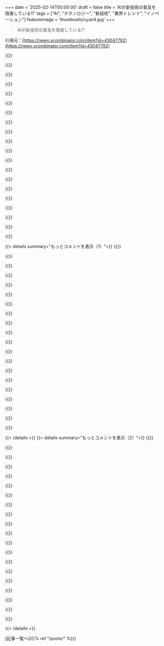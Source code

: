 +++
date = '2025-02-14T00:00:00'
draft = false
title = 'AIが新技術の普及を阻害している!?'
tags = ["AI", "テクノロジー", "新技術", "業界トレンド", "イノベーション"]
featureimage = 'thumbnails/cyan4.jpg'
+++

> AIが新技術の普及を阻害している!?

引用元：[https://news.ycombinator.com/item?id=43047792](https://news.ycombinator.com/item?id=43047792)

{{<matomeQuote body="新しい技術の採用が遅れるのはAIのせいではないよ。新しい技術やアップグレードには、みんなが慣れるまでの時間が必要だからね。Stack Overflowも同じく、新しい技術についての質問が少ないから活用されにくいけど、それを言うのはおかしいよね。早期採用者は自分で試すから、AIに依存するとは思わないし。" userName="crazygringo" createdAt="2025-02-14T19:20:40" color="#45d325">}}

{{<matomeQuote body="強く反対。ただ今Zigを学ぼうとしてるんだけど、出たばかりのAPIに関する古い情報がchatgptから返ってくるせいで苦労してる。もし強い理由がなければ他の言語に切り替えるかも。この影響で新技術の採用に大きな影響が出ると思う。Stack Overflowにも同じ問題があるし、今は特に3年以内に破壊的変更があった技術を避ける強い理由があるね。" userName="milesvp" createdAt="2025-02-14T20:14:29" color="#38d3d3">}}

{{<matomeQuote body="最近、誰かが言ってたのは、最初の10％の採用がその後の展開を決めるってこと。技術の採用サイクルっていうんだけど、ビジネス101で学んだこともある。2.5％がイノベーター、12.5％が初期採用者。その後70％がいるけど、早期採用者が仮に痛みを感じたら、すぐ別の技術を探しちゃうってことだね。" userName="hinkley" createdAt="2025-02-14T20:39:02" color="">}}

{{<matomeQuote body="最近一週間、cursorを使って基本的なウェブアプリを作ってるんだけど、製品性を高めるのが大変だね。最新のsvelteをコマンドラインでインストールしようと思ったら、npx installが廃止されたって。結局、ドキュメントを読む羽目になった。SvelteがV5になったけど、LLMがその変更を知らなくてどうしようか悩んでる。エラーを見つけたら修正とルール作るようにしたから、今はうまくいってるよ。" userName="_puk" createdAt="2025-02-14T20:40:10" color="">}}

{{<matomeQuote body="ちなみに、cursorは新しい知識を加えて拡張できるし、Svelteコミュニティからconfigファイルを使ってSvelte 5のサポートを追加できるよ。" userName="com2kid" createdAt="2025-02-15T17:41:54" color="">}}

{{<matomeQuote body="現実的には、今のところ唯一の選択肢はReactだよ。別のことをやってるなら、かなりの苦労をすることになると思う。" userName="mattmanser" createdAt="2025-02-14T22:28:41" color="">}}

{{<matomeQuote body="実際のところ、これらのフレームワークは必要ないんだ。バニラJSとHTMLでも十分やれるし、LLMのClaudeはバニラJSを問題なく作るよ。" userName="turnsout" createdAt="2025-02-15T00:33:41" color="">}}

{{<matomeQuote body="じゃあ、AIが新技術の採用を妨げるってことになるんじゃない？" userName="simianparrot" createdAt="2025-02-15T07:35:54" color="">}}

{{<matomeQuote body="両方とも真実かもしれないね。SwiftUIがちょっと新しくて変化が多いから、LLMはうまくいかないことも多いんだ。これは一時的な問題だと思うけど、将来的にはモデルがもっと大きなコンテキストウィンドウを持つようになると思う。" userName="turnsout" createdAt="2025-02-15T15:56:28" color="#38d3d3">}}

{{<matomeQuote body="Reactには正解がないし、選択肢が多すぎて逆に痛い。create-react-appやwebpack、vite、next.jsどれにするか？状態管理はreactの組み込みやredux、recoil、zustand、jotaiのどれを使う？データテーブルは自作するか、TanStackやreact-table-library、MUI x-data-grid使う？HTTPリクエストはfetch api、axios、rtk-queryのどれ？フォームやバリデーションはシンプルにやるか、react-hook-form + zodやtanstack formを使う？依存関係もそれぞれ癖があって、大変すぎる。Reactより、SvelteやElmがずっと楽だと思う。" userName="tiew9Vii" createdAt="2025-02-15T02:12:45" color="#ff33a1">}}

{{<matomeQuote body="うちのReact開発者たち見てると、すでに痛みと混乱の世界にいる。簡単なことでもややこしくなるのが多すぎる。" userName="phito" createdAt="2025-02-15T03:59:58" color="#ff5733">}}

{{<matomeQuote body="2023年以前はどうやって学んでたの？ドキュメントやチュートリアルを読んでみることを考えてみたら？" userName="lasagnagram" createdAt="2025-02-14T22:14:13" color="">}}

{{<matomeQuote body="LLMに頼らないと学べないライブラリもあるんだよ。JUCEのSoundfont libみたいに。どんな風に製品を作れたの？" userName="williamcotton" createdAt="2025-02-14T22:23:49" color="">}}

{{<matomeQuote body="ちょっと掘り下げたいんだけど。どのSoundfont libのこと？どうやって見つけたの？なんでドキュメントがないのに使おうと思った？" userName="swatcoder" createdAt="2025-02-14T22:36:36" color="">}}

{{<matomeQuote body="Googleで見つけたのはこれ。ボイラープレートが未説明のまま、デモアプリにしかなかった。ヘッダーやデモアプリを使って、何度もやりとりして音を鳴らせた。これが初めてのC++プロジェクトなんだ！" userName="williamcotton" createdAt="2025-02-15T01:19:16" color="#ff33a1">}}

{{<matomeQuote body="LLMの助けでプロジェクトを達成できて良かった！でも、それは普段からやってる人には必要な情報が揃ってたってことだよ。プロだと、普通のことの理解が大事。" userName="swatcoder" createdAt="2025-02-15T01:37:39" color="#785bff">}}

{{<matomeQuote body="ドキュメントやチュートリアルの定義を少し伸ばしすぎじゃない？デモアプリや未文書化のヘッダーを使って、LLMがあれば学べたってことでしょ。" userName="williamcotton" createdAt="2025-02-15T02:16:19" color="">}}

{{<matomeQuote body="経験豊富なオーディオ開発者としては、あんまり変わらない。コードを読んで使い方を解読するのが普通だし、C/C++の決まり事も自己文書化になる。勉強した方がいい場合もあるね。" userName="swatcoder" createdAt="2025-02-15T02:36:55" color="#785bff">}}

{{<matomeQuote body="LLMを学びの道具として使ってる。エラーメッセージを元に助けてもらい、ジュースのメモリモデルを説明させてる。常に自分の問題を(土台に)特化したチュートリアル形式で教えてもらってる。" userName="williamcotton" createdAt="2025-02-15T04:01:00" color="#785bff">}}

{{<matomeQuote body="ドキュメントやチュートリアル、オンラインの情報が全くない状態だと、LLMはどこからSoundfont libの情報を得られるの？" userName="goatlover" createdAt="2025-02-14T22:27:58" color="">}}

{{< details summary="もっとコメントを表示（1）">}}
{{<matomeQuote body="ほとんどのLLMが情報を得る場所で、入力コンテキストに基づいて最も可能性の高いランダムな部分を引き抜いてるだけだよ。" userName="daveguy" createdAt="2025-02-14T22:46:39" color="">}}

{{<matomeQuote body="＞ドキュメントやチュートリアルがないライブラリはどうするの？<br>本当に最悪だけど、こういう状況には対処する必要があって、コードを読むのが一番だね。テストケースがあればそこから始めるのがいいけど、なければ自分でプロファイルしながらトレースする羽目になる。最初は混乱するけど、時間が経つといい理解に至るし、直すべきことも見つかるよ。デバッガーを使って、grepやfind、sed、awkに慣れるのも大事。手書きのダイアグラムも役立つ。文書やコメントを書くことの重要性を痛感するよ。" userName="godelski" createdAt="2025-02-15T04:05:14" color="#38d3d3">}}

{{<matomeQuote body="それは修辞的な質問だとは知らなかった。人によってはスキルが足りない場合も多いから、誤解を招いたらごめん。" userName="godelski" createdAt="2025-02-15T16:26:17" color="">}}

{{<matomeQuote body="「LLMについて調べられたらいいな」というのと、「LLMでないとこのテーマを勉強しない」というのは別の話だよ。効果的なエンジニアは好奇心が旺盛で、知識を求め続けるのが普通なんだ。" userName="femiagbabiaka" createdAt="2025-02-14T22:59:48" color="#38d3d3">}}

{{<matomeQuote body="嘘を生成するのは効率的にドキュメントやチュートリアルの関連部分を引き出すことができるし、実際のチュートリアルと照らし合わせるのも難しくないよ。" userName="john_moscow" createdAt="2025-02-15T04:49:34" color="">}}

{{<matomeQuote body="みんなが昔の本を借りに行くように、どうして図書館に行って古い本をチェックしないの？LLMを使ったコーディング界隈の行動が少しおかしく見える。" userName="cpursley" createdAt="2025-02-14T23:13:48" color="">}}

{{<matomeQuote body="彼は制約を克服するためのアドバイスをしているんだから、まさにそのために開放していると言えるよ。新しい情報を得るために方法を見つけることは悪くないと思う。" userName="PKop" createdAt="2025-02-14T23:32:57" color="">}}

{{<matomeQuote body="ドキュメントをそのままコンテキストに入れたら、最近のバイアスは関係ないよ。" userName="cpursley" createdAt="2025-02-15T00:10:24" color="">}}

{{<matomeQuote body="Cursorを使ったことある？チャットボットの代わりになるもので、ドキュメントのURLを入れるとインデックスを作ってくれるんだ。その後はチャット中に@を使って参照できて、とても便利なんだ。" userName="throwup238" createdAt="2025-02-14T20:26:49" color="#38d3d3">}}

{{<matomeQuote body="そうだね、RAGは古いドキュメントを扱うのに最適だよ。" userName="giovannibonetti" createdAt="2025-02-15T20:23:52" color="#ff5c5c">}}

{{<matomeQuote body="LLM用に最新のリファレンスを提供するのが標準になると思う。例えば、Svelteのドキュメントね。" userName="s__s" createdAt="2025-02-14T23:01:06" color="">}}

{{<matomeQuote body="AIの基本知識を考慮して作業してる自分がいる。そうじゃないと逆風を受けてる感じ。この記事に共感した。" userName="TheTaytay" createdAt="2025-02-14T19:37:44" color="#ff33a1">}}

{{<matomeQuote body="でも、知識のボトルネックはLLMじゃなくて人間にあると思う。新しい技術が難しいのは、新しいから。それがあらゆる文献やStack Overflowにも反映される。" userName="crazygringo" createdAt="2025-02-14T19:42:00" color="">}}

{{<matomeQuote body="面白いのは2021年のOpenAI Codexの論文でもこれが予測されてたこと。LLMは新パッケージに気付かない可能性もあるってさ。" userName="moyix" createdAt="2025-02-14T14:22:18" color="#45d325">}}

{{<matomeQuote body="ChatGPTとGeminiはcreate-react-appをデフォルトにしてるけど、これは少なくとも2年前から悪いプラクティスとされている。" userName="MattGaiser" createdAt="2025-02-14T19:13:13" color="">}}

{{<matomeQuote body="その通り。公式サイトには様々なやり方が書かれてるし、初心者は公式推奨を学んでから進むのが良いと思う。" userName="TheRealPomax" createdAt="2025-02-14T19:36:59" color="#ff5c5c">}}

{{<matomeQuote body="プロンプトに技術を指定したら、LLMもその技術を使うべきだと思う。指定しない場合は技術選択について尋ねるべきで、選択肢を示すのが大事。変なバイアスは避けるべきだよね。" userName="PaulRobinson" createdAt="2025-02-14T13:49:51" color="#38d3d3">}}

{{<matomeQuote body="”より現実的なのは、LLM提供者が意図的にバランスを崩すのではなく、既存の強者をさらに強化するパターンだね。人気ライブラリが traction を得ると、LLMは「最も可能性の高い回答」を生み出すため、それは既に人気のあるものに自然に合っちゃう。まあ、要するに、OpenAIがAWSを強調するわけじゃなくて、訓練された時にAWSだけが実質的な選択肢だったから、その時の一般的な見解をそのまま返しちゃうんだ。”" userName="BoxFour" createdAt="2025-02-14T14:08:16" color="#ff5c5c">}}

{{<matomeQuote body="”まさにその通り！これは以前の状況と特に違わないよ。今人気のある技術をデプロイするためのガイドが、Digital OceanやVercelから出てくるのは、グーグルするのと変わらない。しかし新しい技術はこのフィードバックループを加速させる。ちなみに、Claudeを使ってSvelte5のコードを書くのには何の問題もなかったよ。プロンプターが意図を持って、使用したい技術を明確にすれば、ツールをうまく使える。”" userName="wrsh07" createdAt="2025-02-14T14:27:38" color="#ff33a1">}}

{{<matomeQuote body="”非常に興味深い視点だね。スポンサー結果の心配だけでなく、誰かが自分のライブラリや言語を学習セットに含めるためにスパムする可能性もあるし、これがセキュリティの大きなチャレンジになる。悪意のあるライブラリが訓練セットに拾われる経路をスパムして、そのパッケージがLLMによって参照されることだってあるから。”" userName="avbanks" createdAt="2025-02-14T13:55:52" color="">}}


{{< /details >}}
{{< details summary="もっとコメントを表示（2）">}}
{{<matomeQuote body="”もしプロンプトで技術を指定すれば、どんなLLMもその技術を使った回答をすべきだと思う。ただ、技術を指定しないと、それが重要なら確認して質問すべきだし、分からなければおすすめをしてくれるといいんだけどね。みんなそう思うだろうけど、この夢物語はLLMの仕組みとは相容れない。オーケストレーションやデプロイメントエージェントネットワークはできるかもしれないが、LLM自体には基本的に不可能。”" userName="throwawaymaths" createdAt="2025-02-14T14:19:36" color="">}}

{{<matomeQuote body="”確認済みだけど、最近データ可視化を学ぶのを諦めて、ずっとmatplotlibを使ってるよ。08年からトレーニングデータが積み上がってる。AIのおかげでほとんどコードを見る必要がなくて、グラフの変更を頼むだけでいい。楽しいけど、特定の新しいカテゴリーのものへのドアが閉まりつつあるって感じ。AIはある程度の能力を持つだけで、その領域に留まっちゃうから。”" userName="__MatrixMan__" createdAt="2025-02-14T15:42:47" color="#ff33a1">}}

{{<matomeQuote body="”実は以前に質問したんだけど、ほとんど反応がなかった。これって今の状況に合致するんじゃない？LLM/GPTにReactの質問をすると良い回答がもらえるけど、訓練データ以降にリリースされたフレームワークについて聞くと、分からないか幻覚を見ちゃう。それに、あまり知られてないフレームワークだと、質が劣る。AIツールを頼りにする開発者が増える中で、新しい技術の採用にハードルが上がらないか心配だ。”" userName="matsemann" createdAt="2025-02-14T14:33:17" color="">}}

{{<matomeQuote body="”FastHTMLの人たちがやったことは、実質的にLM用の指示を準備したことだと思う。このフォーマットはClaudeプロジェクトで使うのに基づいていて、実際にClaudeが自分たちのドキュメンテーションよりも良い情報を提供できることも見つけた。これがファイルなんだ： https://docs.fastht.ml/llms-ctx.txt”" userName="curious_cat_163" createdAt="2025-02-14T16:50:23" color="#785bff">}}

{{<matomeQuote body="”FastHTMLがAIとどう連携しているのかはわからないけど、最近のSvelte5の使用は、llms.txtファイルとは別に、実際の使用パターンが必要だと思ってる。Svelte5の使い方は一貫しているが、ドキュメントに書かれているバージョン5の情報が訓練データにはない部分で、配置や反応性の変化には触れられていなかったりする。最新のReactバージョンがAIでどう使われているか、誰かコメントしてくれない？”" userName="authorfly" createdAt="2025-02-14T19:18:16" color="">}}

{{<matomeQuote body="”これは自明ではないか。文書や新技術の例が少なくなる → 新しいモデルが新技術に対する情報が足りない → 技術採用が少なくなる → 文書や例がさらに減る。解決するためには、LLMが消費しやすく、より詳細な「合成」文書や例を生成できるように、文書を明示的に記述することが必要かもしれない。もしくは、LLMが新しい作業の体を迅速に適用する方法を開発して、高コストの再学習を避けるとか。”" userName="spamizbad" createdAt="2025-02-14T15:05:41" color="">}}

{{<matomeQuote body="”現在のチャットボットがGoogle検索にアクセスできるため、最新の文書をその場で収集することもあり得る。それが新たな攻撃ベクターとなり、悪意のある者が文書にバックドアを仕込もうとする可能性がある。熟練のソフトウェアエンジニアなら簡単に見抜けるが、チャットボット出力をそのままコピペしてアプリを作る人たちは見逃すだろう。”" userName="cbg0" createdAt="2025-02-14T15:31:51" color="">}}

{{<matomeQuote body="LLMを使ってググる代わりに質問する人が増えたら、チュートリアルブログを書くインセンティブがなくなるよね。" userName="com2kid" createdAt="2025-02-15T17:49:21" color="">}}

{{<matomeQuote body="新しい技術のドキュメンテーションや例が減る→モデルが新しい技術についての情報が足りなくて役立たずになる→新技術の普及が少なくなる→さらにドキュメンテーションが減っていくっていう悪循環だよね。ChatGPTを使ってない人がかなりの競争優位を持つってこともあるんじゃない？" userName="logifail" createdAt="2025-02-14T19:44:46" color="#ff5733">}}

{{<matomeQuote body="実体験として言うと、チャットGPTが俺のあまり知られてないオープンソースのPythonパッケージの使い方を知らなかったのが驚きだよ。ブログ記事やドキュメントはあったのに、5年以上前のものなのに。" userName="efavdb" createdAt="2025-02-14T15:06:44" color="">}}

{{<matomeQuote body="+1だね。ChatGPT 4も、ReactのChakraUIがバージョン3になったことを理解してないのが笑える。バージョン2のトレーニングデータで学習しているからね。" userName="ra0x3" createdAt="2025-02-14T23:06:50" color="#38d3d3">}}

{{<matomeQuote body="AIがこの問題を誇張してるかもしれないけど、ずっと前からこういう問題は存在してた。新技術はレガシー技術に対して不利なんだよ。Reactを選べば、より良いリソースがあって、信頼性も高いし、経験豊富な人材も多い。それに対してニッチなフロントエンドフレームワークはリソースが足りない。AIがReactに対して効果的なアウトプットを生成する影響は少ないよ。" userName="armchairhacker" createdAt="2025-02-14T14:38:11" color="#ff5c5c">}}

{{<matomeQuote body="みんながここで言ってることに対して、誰かがこの当然のことを言ってくれるのをずっと待ってたよ。あらゆる技術において、他の誰かが問題に直面してその解決策をドキュメントするのを待つ方がずっと安上がりだし、相当な期間この戦略に頼ってきた。それに、AIの登場以降に新技術の採用率が変わったとは思えない。" userName="kerblang" createdAt="2025-02-14T20:20:07" color="">}}

{{<matomeQuote body="＞最新のJavaScriptフレームワークを使っている開発者が、AIコーディングアシスタントに助けを求めても、フレームワークのリリース前のデータしか持ってないから、あまり役に立たないってのは実際良いことかも。DjangoやReactがバージョン管理でのgitみたいに、明らかな選択肢になる世界ってのは、質の高いウェブアプリをより安く作れるってことだからさ。" userName="hiAndrewQuinn" createdAt="2025-02-14T14:23:38" color="#38d3d3">}}

{{<matomeQuote body="とにかくDjangoとReactがバックエンドとフロントエンドの定番として考えられるような世界って、高品質なウェブアプリが安く作れるようになるってことだよね。２０年前に言ってたらどう思ったかな？JavaBeansやVisualBASICでバックエンド作って、Subversionでデータを保存するのは選びたくないよね。" userName="munificent" createdAt="2025-02-14T19:17:46" color="#38d3d3">}}

{{<matomeQuote body="VisualBASICはElectronよりも良いUIを作れるから、そんなに自信満々に言わないでよ。" userName="AlexandrB" createdAt="2025-02-14T19:23:15" color="">}}

{{<matomeQuote body="Reactの前にAngularに捕まったらどうなる？Reactがそこまで良いわけじゃないのに、未来の新しいフレームワークが出てこないのは嫌だよね。" userName="matsemann" createdAt="2025-02-14T14:36:46" color="">}}

{{<matomeQuote body="＞Reactの前にAngularに捕まったらどうなる？それでも良いと思うよ。開発者市場が活発になった方が、良い開発体験よりも大事だと思う。高品質なウェブアプリが安く作れるのは変わらないし、ReactがAngularより技術的に優れているとは思わないけど、特に安いままではなくてもいいんじゃない？" userName="hiAndrewQuinn" createdAt="2025-02-14T14:43:42" color="#ff5c5c">}}

{{<matomeQuote body="つまらない技術には賛成だけど、せめて型付きのコンパイル言語を使おうよ。" userName="klysm" createdAt="2025-02-14T14:58:50" color="">}}

{{<matomeQuote body="＞Claude 3.5 Sonnetを使ってて、コードを書くときには”vanilla HTML/CSS/JSを使う”って設定してるのに、FrequentにReactで新しいコードを生成しちゃうんだ。誰かClaudeの使い方が上手くなる方法見つけた？" userName="spiderfarmer" createdAt="2025-02-14T13:49:14" color="">}}


{{< /details >}}


[記事一覧へ]({{% ref "/posts/" %}})

